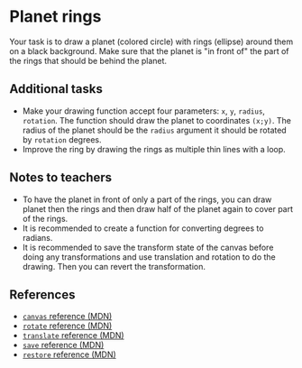 # Planet rings

Your task is to draw a planet (colored circle) with rings (ellipse) around them on a black background. Make sure that the planet is "in front of" the part of the rings that should be behind the planet.

## Additional tasks

- Make your drawing function accept four parameters: `x`, `y`, `radius`, `rotation`. The function should draw the planet to coordinates `(x;y)`. The radius of the planet should be the `radius` argument it should be rotated by `rotation` degrees.
- Improve the ring by drawing the rings as multiple thin lines with a loop.

## Notes to teachers

- To have the planet in front of only a part of the rings, you can draw planet then the rings and then draw half of the planet again to cover part of the rings.
- It is recommended to create a function for converting degrees to radians.
- It is recommended to save the transform state of the canvas before doing any transformations and use translation and rotation to do the drawing. Then you can revert the transformation.

## References

- [`canvas` reference (MDN)][1]
- [`rotate` reference (MDN)][2]
- [`translate` reference (MDN)][3]
- [`save` reference (MDN)][4]
- [`restore` reference (MDN)][5]

[1]: https://developer.mozilla.org/en-US/docs/Web/API/CanvasRenderingContext2D
[2]: https://developer.mozilla.org/en-US/docs/Web/API/CanvasRenderingContext2D/rotate
[3]: https://developer.mozilla.org/en-US/docs/Web/API/CanvasRenderingContext2D/translate
[4]: https://developer.mozilla.org/en-US/docs/Web/API/CanvasRenderingContext2D/save
[5]: https://developer.mozilla.org/en-US/docs/Web/API/CanvasRenderingContext2D/restore
